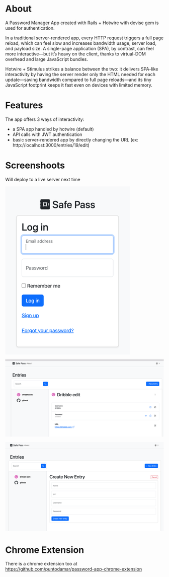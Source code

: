 # About
A Password Manager App created with Rails + Hotwire with devise gem is used for authentication.

In a traditional server-rendered app, every HTTP request triggers a full page reload, which can feel slow and increases bandwidth usage, server load, and payload size. A single-page application (SPA), by contrast, can feel more interactive—but it’s heavy on the client, thanks to virtual-DOM overhead and large JavaScript bundles.

Hotwire + Stimulus strikes a balance between the two: it delivers SPA-like interactivity by having the server render only the HTML needed for each update—saving bandwidth compared to full page reloads—and its tiny JavaScript footprint keeps it fast even on devices with limited memory.

# Features
The app offers 3 ways of interactivity: 
- a SPA app handled by hotwire (default)
- API calls with JWT  authentication
- basic server-rendered  app by directly changing the URL (ex: http://localhost:3000/entries/19/edit)

# Screenshoots
Will deploy to a live server next time

![img.png](img.png)

![img_1.png](img_1.png)

![img_2.png](img_2.png)


# Chrome Extension
There is a chrome extension too at https://github.com/puntodamar/password-app-chrome-extension
